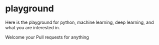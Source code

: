 # playground
Here is the playground for python, machine learning, deep learning, and what you are interested in.

Welcome your Pull requests for anything
